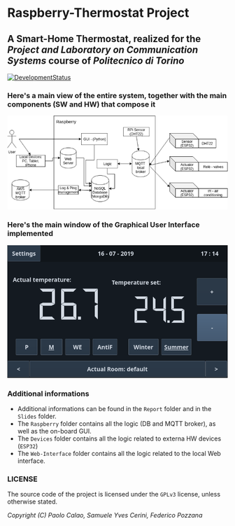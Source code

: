 # Raspberry-Thermostat Project
## A Smart-Home Thermostat, realized for the ***Project and Laboratory on Communication Systems*** course of ***Politecnico di Torino***

[![DevelopmentStatus](https://img.shields.io/badge/Development-Stopped-red.svg)](https://img.shields.io/badge/Development-Stopped-red.svg)



### **Here's a main view of the entire system, together with the main components (SW and HW) that compose it**

![diagram](https://raw.githubusercontent.com/Mrcuve0/Raspberry-Thermostat/master/Report/Diagram.png)

### **Here's the main window of the Graphical User Interface implemented**

![GUI](https://raw.githubusercontent.com/Mrcuve0/Raspberry-Thermostat/master/Slides/Screenshot_20190716_171453.png)

### **Additional informations**

* Additional informations can be found in the ```Report``` folder and in the ```Slides``` folder.
* The ```Raspberry``` folder contains all the logic (DB and MQTT broker), as well as the on-board GUI.
* The ```Devices``` folder contains all the logic related to externa HW devices (```ESP32```)
* The ```Web-Interface``` folder contains all the logic related to the local Web interface.

### **LICENSE**

The source code of the project is licensed under the ```GPLv3``` license, unless otherwise stated.

*Copyright (C) Paolo Calao, Samuele Yves Cerini, Federico Pozzana*
